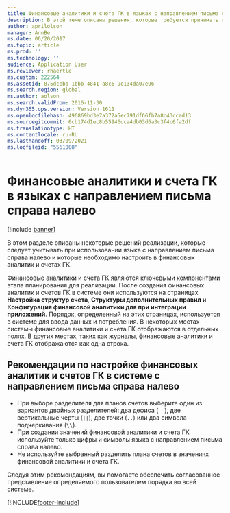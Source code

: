 ```yaml
---
title: Финансовые аналитики и счета ГК в языках с направлением письма справа налево
description: В этой теме описаны решения, которые требуется принимать при использовании языка с направлением письма справа налево и которые необходимо настроить в финансовых аналитиках и счетах ГК.
author: aprilolson
manager: AnnBe
ms.date: 06/20/2017
ms.topic: article
ms.prod: ''
ms.technology: ''
audience: Application User
ms.reviewer: rhaertle
ms.custom: 222564
ms.assetid: 875dcebb-1bbb-4841-a8c6-9e134da07e96
ms.search.region: global
ms.author: aolson
ms.search.validFrom: 2016-11-30
ms.dyn365.ops.version: Version 1611
ms.openlocfilehash: 496869bd3e7a372a5ec791df66fb7a8c43ccad13
ms.sourcegitcommit: 6cb174d1ec8b55946dca4db03d6a3c3f4c6fa2df
ms.translationtype: HT
ms.contentlocale: ru-RU
ms.lasthandoff: 03/09/2021
ms.locfileid: "5561008"
---
```

# <a name="financial-dimensions-and-main-accounts-in-right-to-left-languages"></a>Финансовые аналитики и счета ГК в языках с направлением письма справа налево

[!include [banner](../includes/banner.md)]

В этом разделе описаны некоторые решений реализации, которые следует учитывать при использовании языка с направлением письма справа налево и которые необходимо настроить в финансовых аналитик и счетах ГК.

Финансовые аналитики и счета ГК являются ключевыми компонентами этапа планирования для реализации. После создания финансовых аналитик и счетов ГК в системе они используются на страницах **Настройка структур счета**, **Структуры дополнительных правил** и **Конфигурация финансовой аналитики для при интеграции приложений**. Порядок, определенный на этих страницах, используется в системе для ввода данных и потребления. В некоторых местах системы финансовые аналитики и счета ГК отображаются в отдельных полях. В других местах, таких как журналы, финансовые аналитики и счета ГК отображаются как одна строка.

## <a name="best-practices-for-setting-up-financial-dimensions-and-main-accounts-in-a-right-to-left-system"></a>Рекомендации по настройке финансовых аналитик и счетов ГК в системе с направлением письма справа налево

- При выборе разделителя для планов счетов выберите один из вариантов двойных разделителей: два дефиса (`--`), две вертикальные черты (`||`), две точки (`..`) или два символа подчеркивания (`\\`).
- При создании значений финансовой аналитики и счета ГК используйте только цифры и символы языка с направлением письма справа налево.
- Не используйте выбранный разделить плана счетов в значениях финансовой аналитики и счета ГК.

Следуя этим рекомендациям, вы помогаете обеспечить согласованное представление определяемого пользователем порядка во всей системе.


[!INCLUDE[footer-include](../../../includes/footer-banner.md)]